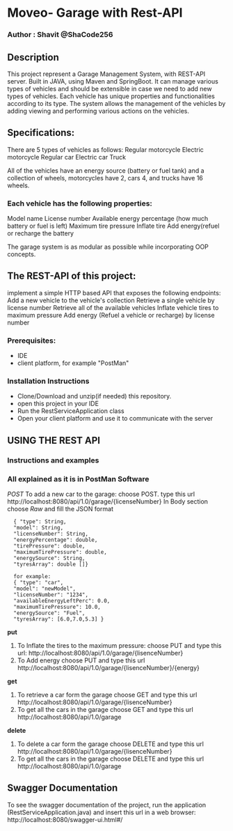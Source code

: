# Moveo- Garage with Rest-API
### Author : Shavit @ShaCode256 

## Description

This project represent a Garage Management System, with REST-API server.
Built in JAVA, using Maven and SpringBoot.
It can manage various types of vehicles and should be extensible in case 
we need to add new types of vehicles.
Each vehicle has unique properties and functionalities according to its type.
The system allows the management of the vehicles by adding viewing and performing various actions on the vehicles.

## Specifications:
There are 5 types of vehicles as follows:
Regular motorcycle
Electric motorcycle
Regular car
Electric car
Truck

All of the vehicles have an energy source (battery or fuel tank)
and a collection of wheels, motorcycles have 2, cars 4, and trucks have 16 wheels.

### Each vehicle has the following properties:
Model name
License number
Available energy percentage (how much battery or fuel is left)
Maximum tire pressure
Inflate tire
Add energy(refuel or recharge the battery

The garage system is as modular as possible while incorporating OOP concepts.

## The REST-API of this project:
implement a simple HTTP based API that exposes the following endpoints:
Add a new vehicle to the vehicle's collection
Retrieve a single vehicle by license number
Retrieve all of the available vehicles
Inflate vehicle tires to maximum pressure
Add energy (Refuel a vehicle or recharge) by license number

### Prerequisites:
* IDE
* client platform, for example "PostMan"

### Installation Instructions
* Clone/Download and unzip(if needed) this repository.
* open this project in your IDE 
* Run the RestServiceApplication class
* Open your client platform and use it to communicate with the server

## USING THE REST API
### Instructions and examples
### All explained as it is in PostMan Software


*POST*
  To add a new car to the garage:
  choose POST. 
  type this url http://localhost:8080/api/1.0/garage/{licenseNumber}
  In Body section choose *Raw* and fill the JSON format
     
      { "type": String,
      "model": String,
      "licenseNumber": String,
      "energyPercentage": double,
      "tirePressure": double,
      "maximumTirePressure": double,
      "energySource": String,
      "tyresArray": double []}
      
      for example:
      { "type": "car", 
      "model": "newModel",
      "licenseNumber": "1234",
      "availableEnergyLeftPerc": 0.0,
      "maximumTirePressure": 10.0,
      "energySource": "Fuel",
      "tyresArray": [6.0,7.0,5.3] }
      
 
  **put**
  1) To Inflate the tires to the maximum pressure:
  choose PUT and type this url: http://localhost:8080/api/1.0/garage/{lisenceNumber}
  2) To  Add energy choose PUT and type this url http://localhost:8080/api/1.0/garage/{lisenceNumber}/{energy}
  
  **get**
  1) To retrieve a car form the garage choose GET and type this url http://localhost:8080/api/1.0/garage/{lisenceNumber}
  2) To get all the cars in the garage choose GET and type this url http://localhost:8080/api/1.0/garage
  
  **delete**
  1) To delete a car form the garage choose DELETE and type this url http://localhost:8080/api/1.0/garage/{lisenceNumber}
  2) To get all the cars in the garage choose DELETE and type this url http://localhost:8080/api/1.0/garage
  
 
  ## Swagger Documentation
  To see the swagger documentation of the project,
  run the application (RestServiceApplication.java) 
  and insert this url in a web browser:
  http://localhost:8080/swagger-ui.html#/
